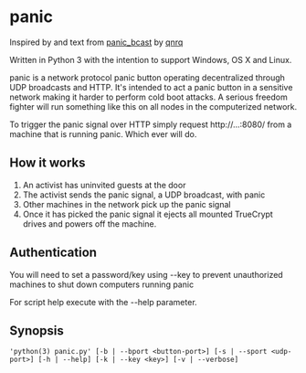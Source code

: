 # panic

Inspired by and text from [panic_bcast](https://github.com/qnrq/panic_bcast) by [qnrq](http://qnrq.se)

Written in Python 3 with the intention to support Windows, OS X and Linux.

panic is a network protocol panic button operating decentralized through UDP broadcasts and HTTP. It's intended to act a panic button in a sensitive network making it harder to perform cold boot attacks. A serious freedom fighter will run something like this on all nodes in the computerized network.

To trigger the panic signal over HTTP simply request http://...:8080/<key> from a machine that is running panic. Which ever will do.

## How it works

1. An activist has uninvited guests at the door
2. The activist sends the panic signal, a UDP broadcast, with panic
3. Other machines in the network pick up the panic signal
4. Once it has picked the panic signal it ejects all mounted TrueCrypt drives and powers off the machine.

## Authentication

You will need to set a password/key using --key to prevent unauthorized machines to shut down computers running panic

For script help execute with the --help parameter.

## Synopsis

```
'python(3) panic.py' [-b | --bport <button-port>] [-s | --sport <udp-port>] [-h | --help] [-k | --key <key>] [-v | --verbose]
```
